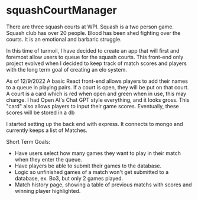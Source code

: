 # squashCourtManager


There are three squash courts at WPI. Squash is a two person game. Squash club has over 20 people. 
Blood has been shed fighting over the courts. It is an emotional and barbaric struggle. 

In this time of turmoil, I have decided to create an app that will first and foremost allow users to queue for the squash courts. 
This front-end only project evolved when I decided to keep track of match scores and players with the long term goal of creating
an elo system.

As of 12/9/2022
A basic React front-end allows players to add their names to a queue in playing pairs. If a court is open, they will be put on that court.
A court is a card which is red when open and green when in use, this may change. I had Open AI's Chat GPT style everything, and it looks gross.
This "card" also allows players to input their game scores. Eventually, these scores will be stored in a db

I started setting up the back end with express. It connects to mongo and currently keeps a list of Matches. 

Short Term Goals: 
 - Have users select how many games they want to play in their match when they enter the queue.
 - Have players be able to submit their games to the database.
 - Logic so unfinished games of a match won't get submitted to a database, ex. Bo3, but only 2 games played. 
 - Match history page, showing a table of previous matchs with scores and winning player highlighted.
